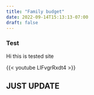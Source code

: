 ```yaml
---
title: "Family budget"
date: 2022-09-14T15:13:13-07:00
draft: false
---
```


### Test ####

Hi this is tested site

{{< youtube LIFvgrRxdt4 >}}



## JUST UPDATE ###



